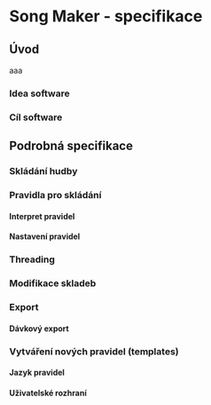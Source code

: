 # Song Maker - specifikace
## Úvod
aaa
### Idea software
### Cíl software

## Podrobná specifikace
### Skládání hudby
### Pravidla pro skládání
#### Interpret pravidel
#### Nastavení pravidel
### Threading
### Modifikace skladeb
### Export
#### Dávkový export

### Vytváření nových pravidel (templates)
#### Jazyk pravidel
#### Uživatelské rozhraní
